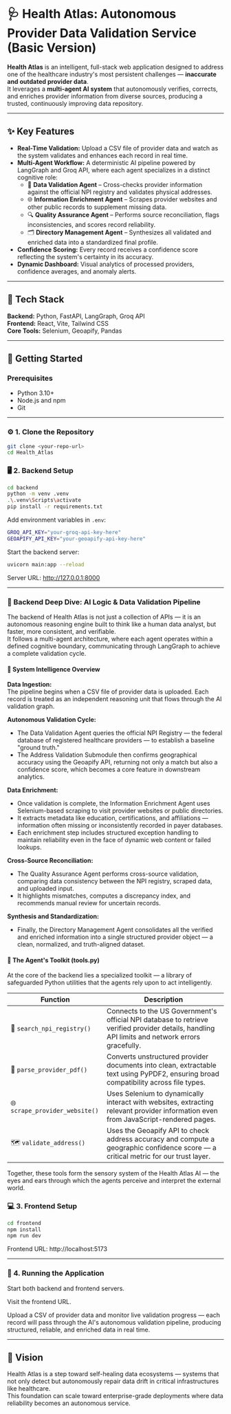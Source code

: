 # 🩺 Health Atlas: Autonomous Provider Data Validation Service (Basic Version)

**Health Atlas** is an intelligent, full-stack web application designed to address one of the healthcare industry's most persistent challenges — **inaccurate and outdated provider data**.  
It leverages a **multi-agent AI system** that autonomously verifies, corrects, and enriches provider information from diverse sources, producing a trusted, continuously improving data repository.

---

## ✨ Key Features

- **Real-Time Validation:** Upload a CSV file of provider data and watch as the system validates and enhances each record in real time.  
- **Multi-Agent Workflow:** A deterministic AI pipeline powered by LangGraph and Groq API, where each agent specializes in a distinct cognitive role:
  - 🧠 **Data Validation Agent** – Cross-checks provider information against the official NPI registry and validates physical addresses.
  - 🌐 **Information Enrichment Agent** – Scrapes provider websites and other public records to supplement missing data.
  - 🔍 **Quality Assurance Agent** – Performs source reconciliation, flags inconsistencies, and scores record reliability.
  - 🗂 **Directory Management Agent** – Synthesizes all validated and enriched data into a standardized final profile.
- **Confidence Scoring:** Every record receives a confidence score reflecting the system's certainty in its accuracy.  
- **Dynamic Dashboard:** Visual analytics of processed providers, confidence averages, and anomaly alerts.

---

## 🚀 Tech Stack

**Backend:** Python, FastAPI, LangGraph, Groq API  
**Frontend:** React, Vite, Tailwind CSS  
**Core Tools:** Selenium, Geoapify, Pandas

---

## 🧩 Getting Started

### Prerequisites

- Python 3.10+  
- Node.js and npm  
- Git

---

### ⚙️ 1. Clone the Repository

```bash
git clone <your-repo-url>
cd Health_Atlas
```

### 🖥️ 2. Backend Setup

```bash
cd backend
python -m venv .venv
.\.venv\Scripts\activate
pip install -r requirements.txt
```

Add environment variables in `.env`:

```bash
GROQ_API_KEY="your-groq-api-key-here"
GEOAPIFY_API_KEY="your-geoapify-api-key-here"
```

Start the backend server:

```bash
uvicorn main:app --reload
```

Server URL: http://127.0.0.1:8000

---

### 🔬 Backend Deep Dive: AI Logic & Data Validation Pipeline

The backend of Health Atlas is not just a collection of APIs — it is an autonomous reasoning engine built to think like a human data analyst, but faster, more consistent, and verifiable.  
It follows a multi-agent architecture, where each agent operates within a defined cognitive boundary, communicating through LangGraph to achieve a complete validation cycle.

#### 🧠 System Intelligence Overview

**Data Ingestion:**  
The pipeline begins when a CSV file of provider data is uploaded. Each record is treated as an independent reasoning unit that flows through the AI validation graph.

**Autonomous Validation Cycle:**

- The Data Validation Agent queries the official NPI Registry — the federal database of registered healthcare providers — to establish a baseline "ground truth."
- The Address Validation Submodule then confirms geographical accuracy using the Geoapify API, returning not only a match but also a confidence score, which becomes a core feature in downstream analytics.

**Data Enrichment:**

- Once validation is complete, the Information Enrichment Agent uses Selenium-based scraping to visit provider websites or public directories.
- It extracts metadata like education, certifications, and affiliations — information often missing or inconsistently recorded in payer databases.
- Each enrichment step includes structured exception handling to maintain reliability even in the face of dynamic web content or failed lookups.

**Cross-Source Reconciliation:**

- The Quality Assurance Agent performs cross-source validation, comparing data consistency between the NPI registry, scraped data, and uploaded input.
- It highlights mismatches, computes a discrepancy index, and recommends manual review for uncertain records.

**Synthesis and Standardization:**

- Finally, the Directory Management Agent consolidates all the verified and enriched information into a single structured provider object — a clean, normalized, and truth-aligned dataset.

#### 🧰 The Agent's Toolkit (tools.py)

At the core of the backend lies a specialized toolkit — a library of safeguarded Python utilities that the agents rely upon to act intelligently.

| Function | Description |
|----------|-------------|
| 🔎 `search_npi_registry()` | Connects to the US Government's official NPI database to retrieve verified provider details, handling API limits and network errors gracefully. |
| 📄 `parse_provider_pdf()` | Converts unstructured provider documents into clean, extractable text using PyPDF2, ensuring broad compatibility across file types. |
| 🌐 `scrape_provider_website()` | Uses Selenium to dynamically interact with websites, extracting relevant provider information even from JavaScript-rendered pages. |
| 🗺 `validate_address()` | Uses the Geoapify API to check address accuracy and compute a geographic confidence score — a critical metric for our trust layer. |

Together, these tools form the sensory system of the Health Atlas AI — the eyes and ears through which the agents perceive and interpret the external world.



### 💻 3. Frontend Setup

```bash
cd frontend
npm install
npm run dev
```

Frontend URL: http://localhost:5173

---

### 🧠 4. Running the Application

Start both backend and frontend servers.

Visit the frontend URL.

Upload a CSV of provider data and monitor live validation progress — each record will pass through the AI's autonomous validation pipeline, producing structured, reliable, and enriched data in real time.

---

## 🧭 Vision

Health Atlas is a step toward self-healing data ecosystems — systems that not only detect but autonomously repair data drift in critical infrastructures like healthcare.  
This foundation can scale toward enterprise-grade deployments where data reliability becomes an autonomous service.
